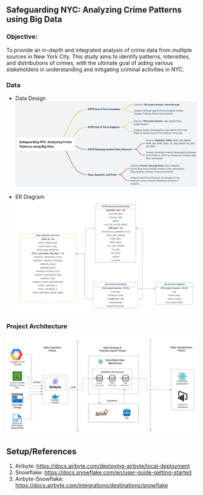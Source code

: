## Safeguarding NYC: Analyzing Crime Patterns using Big Data

### Objective: 
To provide an in-depth and integrated analysis of crime data from multiple sources in New York City. This study aims to identify patterns, intensities, and distributions of crimes, with the ultimate goal of aiding various stakeholders in understanding and mitigating criminal activities in NYC.

### Data

- Data Design
![](./images/dataset-analysis-design-updated.png)

- ER Diagram
![](./images/er-diagram.png)

### Project Architecture

![](./images/nyc-bd-architecture.jpeg)


## Setup/References

1. Airbyte: https://docs.airbyte.com/deploying-airbyte/local-deployment
2. Snowflake: https://docs.snowflake.com/en/user-guide-getting-started 
3. Airbyte-Snowflake: https://docs.airbyte.com/integrations/destinations/snowflake 


